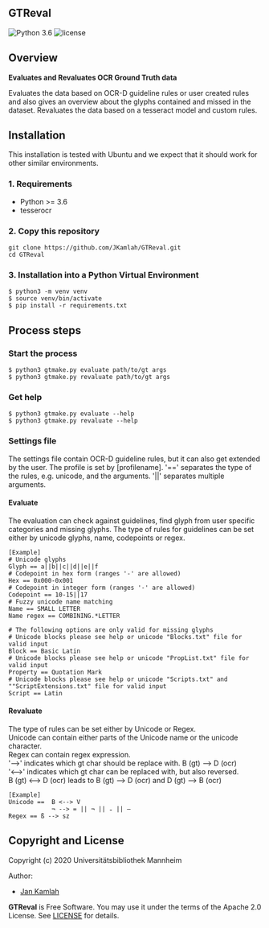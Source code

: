 GTReval
--------
![Python 3.6](https://img.shields.io/badge/python-3.6-yellow.svg)
![license](https://img.shields.io/badge/license-Apache%20License%202.0-blue.svg)

## Overview
**Evaluates and Revaluates OCR Ground Truth data**

Evaluates the data based on OCR-D guideline rules or user created rules and also gives an
overview about the glyphs contained and missed in the dataset. 
Revaluates the data based on a tesseract model and custom rules. 

## Installation
This installation is tested with Ubuntu and we expect that it should
work for other similar environments.

### 1. Requirements
- Python >= 3.6
- tesserocr

### 2. Copy this repository
```
git clone https://github.com/JKamlah/GTReval.git
cd GTReval
```

### 3. Installation into a Python Virtual Environment

    $ python3 -m venv venv
    $ source venv/bin/activate
    $ pip install -r requirements.txt

## Process steps

### Start the process

    $ python3 gtmake.py evaluate path/to/gt args
    $ python3 gtmake.py revaluate path/to/gt args

### Get help

    $ python3 gtmake.py evaluate --help
    $ python3 gtmake.py revaluate --help

### Settings file
The settings file contain OCR-D guideline rules, but it can also get extended by the user.
The profile is set by [profilename]. 
'==' separates the type of the rules, e.g. unicode, and the arguments.
'||' separates multiple arguments.

#### Evaluate
The evaluation can check against guidelines, find glyph from user specific categories and missing glyphs.
The type of rules for guidelines can be set either by unicode glyphs, name, codepoints or regex.
```
[Example]
# Unicode glyphs
Glyph == a||b||c||d||e||f
# Codepoint in hex form (ranges '-' are allowed)
Hex == 0x000-0x001
# Codepoint in integer form (ranges '-' are allowed)
Codepoint == 10-15||17
# Fuzzy unicode name matching
Name == SMALL LETTER
Name regex == COMBINING.*LETTER

# The following options are only valid for missing glyphs 
# Unicode blocks please see help or unicode "Blocks.txt" file for valid input
Block == Basic Latin
# Unicode blocks please see help or unicode "PropList.txt" file for valid input
Property == Quotation Mark
# Unicode blocks please see help or unicode "Scripts.txt" and ""ScriptExtensions.txt" file for valid input
Script == Latin
```

#### Revaluate
The type of rules can be set either by Unicode or Regex.  
Unicode can contain either parts of the Unicode name or the unicode character.  
Regex can contain regex expression.  
'-->' indicates which gt char should be replace with. B (gt) --> D (ocr)  
'<-->' indicates which gt char can be replaced with, but also reversed.  
 B (gt) <--> D (ocr) leads to  B (gt) --> D (ocr) and D (gt) --> B (ocr)
```
[Example]  
Unicode ==  B <--> V  
            ¬ --> = || ¬ || ₌ || —  
Regex == ß --> sz 
``` 
 
Copyright and License
--------

Copyright (c) 2020 Universitätsbibliothek Mannheim

Author:
 * [Jan Kamlah](https://github.com/jkamlah)

**GTReval** is Free Software. You may use it under the terms of the Apache 2.0 License.
See [LICENSE](./LICENSE) for details.
